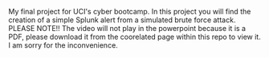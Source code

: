 My final project for UCI's cyber bootcamp.
In this project you will find the creation of a simple Splunk alert from a simulated brute force attack.
PLEASE NOTE!! The video will not play in the powerpoint because it is a PDF, please download it from the coorelated page within this repo to view it. I am sorry for the inconvenience.
